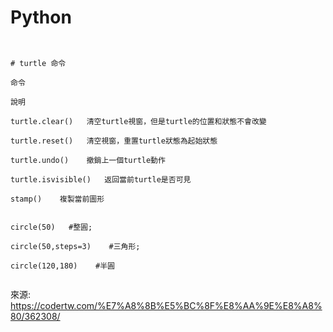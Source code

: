 # Python



```


# turtle 命令
 
命令

```
```
說明

turtle.clear()   清空turtle視窗，但是turtle的位置和狀態不會改變

turtle.reset()   清空視窗，重置turtle狀態為起始狀態

turtle.undo()    撤銷上一個turtle動作

turtle.isvisible()   返回當前turtle是否可見

stamp()    複製當前圖形


circle(50)   #整圓;

circle(50,steps=3)    #三角形;

circle(120,180)    #半圓
```
```
```


來源: https://codertw.com/%E7%A8%8B%E5%BC%8F%E8%AA%9E%E8%A8%80/362308/





